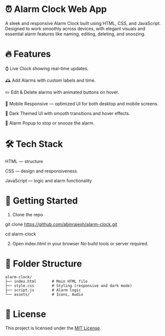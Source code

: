 # ⏰ Alarm Clock Web App
A sleek and responsive Alarm Clock built using HTML, CSS, and JavaScript. Designed to work smoothly across devices, with elegant visuals and essential alarm features like naming, editing, deleting, and snoozing.

# 🔥 Features
⌚ Live Clock showing real-time updates.

🕰️ Add Alarms with custom labels and time.

✏️ Edit & Delete alarms with animated buttons on hover.

📱 Mobile Responsive — optimized UI for both desktop and mobile screens.

🌙 Dark Themed UI with smooth transitions and hover effects.

🔔 Alarm Popup to stop or snooze the alarm.


# 🛠️ Tech Stack
HTML — structure

CSS — design and responsiveness

JavaScript — logic and alarm functionality

# 🚀 Getting Started
1. Clone the repo

git clone https://github.com/abinrajesh/alarm-clock.git

cd alarm-clock

2. Open index.html in your browser
No build tools or server required.

# 📁 Folder Structure
```
alarm-clock/
├── index.html       # Main HTML file
├── style.css        # Styling (responsive and dark mode)
├── script.js        # Alarm logic
└── assets/          # Icons, Audio
```


# 📄 License
This project is licensed under the [MIT License](LICENSE.txt).
